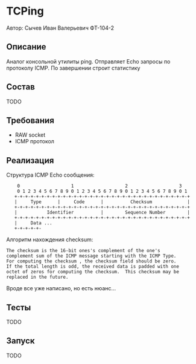 # TCPing

Автор: Сычев Иван Валерьевич ФТ-104-2

## Описание

Аналог консольной утилиты ping. Отправляет Echo запросы по протоколу ICMP. По завершении строит статистику

## Состав

TODO

## Требования

* RAW socket
* ICMP протокол

## Реализация

Структура ICMP Echo сообщения:

```
    0                   1                   2                   3
    0 1 2 3 4 5 6 7 8 9 0 1 2 3 4 5 6 7 8 9 0 1 2 3 4 5 6 7 8 9 0 1
   +-+-+-+-+-+-+-+-+-+-+-+-+-+-+-+-+-+-+-+-+-+-+-+-+-+-+-+-+-+-+-+-+
   |     Type      |     Code      |          Checksum             |
   +-+-+-+-+-+-+-+-+-+-+-+-+-+-+-+-+-+-+-+-+-+-+-+-+-+-+-+-+-+-+-+-+
   |           Identifier          |        Sequence Number        |
   +-+-+-+-+-+-+-+-+-+-+-+-+-+-+-+-+-+-+-+-+-+-+-+-+-+-+-+-+-+-+-+-+
   |     Data ...
   +-+-+-+-+-
```

Алгоритм нахождения checksum:

```
The checksum is the 16-bit ones's complement of the one's
complement sum of the ICMP message starting with the ICMP Type.
For computing the checksum , the checksum field should be zero.
If the total length is odd, the received data is padded with one
octet of zeros for computing the checksum.  This checksum may be
replaced in the future.
```

Вроде все уже написано, но есть нюанс...

## Тесты

TODO

## Запуск

TODO
